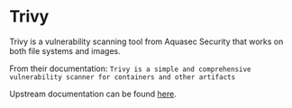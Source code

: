 # Trivy

Trivy is a vulnerability scanning tool from Aquasec Security that works on both file systems and
images.

From their documentation: `Trivy is a simple and comprehensive vulnerability scanner for containers and other artifacts`

Upstream documentation can be found [here](https://github.com/aquasecurity/trivy).
